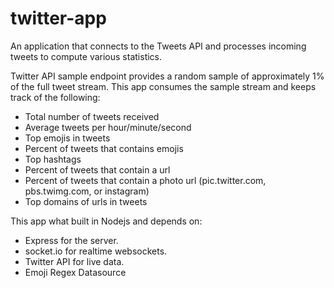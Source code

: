 # twitter-app
An application that connects to the Tweets API and processes incoming tweets to compute various statistics. 

Twitter API sample endpoint provides a random sample of approximately 1% of the full tweet stream. This app consumes the sample stream and keeps track of the following:

<ul>
 <li>Total number of tweets received</li>
 <li>Average tweets per hour/minute/second</li>
 <li>Top emojis in tweets</li>
 <li>Percent of tweets that contains emojis</li>
 <li>Top hashtags</li>
 <li>Percent of tweets that contain a url</li>
 <li>Percent of tweets that contain a photo url (pic.twitter.com, pbs.twimg.com, or instagram)</li>
 <li>Top domains of urls in tweets</li>
   </ul>

This app what built in Nodejs and depends on:

<ul>
  <li>Express for the server.</li>
 <li> socket.io for realtime websockets.</li>
 <li>Twitter API for live data.</li>
 <li>Emoji Regex Datasource</li>
  </ul>
